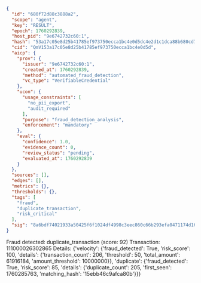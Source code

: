 ```json
{
  "id": "680f72d88c3888a2",
  "scope": "agent",
  "key": "RESULT",
  "epoch": 1760292839,
  "host_pid": "9e6742732c60:1",
  "hash": "53a17c05e8d25b41785ef973750ecca1bc4e0d5dc4e2d1c1dca88b680cd7eccc",
  "cid": "QmV153a17c05e8d25b41785ef973750ecca1bc4e0d5d",
  "aicp": {
    "prov": {
      "issuer": "9e6742732c60:1",
      "created_at": 1760292839,
      "method": "automated_fraud_detection",
      "vc_type": "VerifiableCredential"
    },
    "ucon": {
      "usage_constraints": [
        "no_pii_export",
        "audit_required"
      ],
      "purpose": "fraud_detection_analysis",
      "enforcement": "mandatory"
    },
    "eval": {
      "confidence": 1.0,
      "evidence_count": 0,
      "review_status": "pending",
      "evaluated_at": 1760292839
    }
  },
  "sources": [],
  "edges": [],
  "metrics": {},
  "thresholds": {},
  "tags": [
    "fraud",
    "duplicate_transaction",
    "risk_critical"
  ],
  "sig": "8a6bdf74021933a50425f6f1024df4998c3eec860c66b293efa0471174d16576"
}
```

Fraud detected: duplicate_transaction (score: 92)
Transaction: 111000026302865
Details: {'velocity': {'fraud_detected': True, 'risk_score': 100, 'details': {'transaction_count': 206, 'threshold': 50, 'total_amount': 61916184, 'amount_threshold': 10000000}}, 'duplicate': {'fraud_detected': True, 'risk_score': 85, 'details': {'duplicate_count': 205, 'first_seen': 1760285763, 'matching_hash': '15ebb46c9afca80b'}}}
